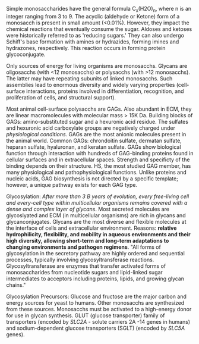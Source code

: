 Simple monosaccharides have the general formula C<sub>x</sub>(H2O)<sub>n</sub>, where n is an integer ranging from 3 to 9. The acyclic (aldehyde or Ketone) form of a monosacch is present in small amount (<0.01%). However, they impact the chemical reactions that eventually consume the sugar. Aldoses and ketoses were historically referred to as 'reducing sugars.' They can also undergo Schiff's base formation with amines or hydrazides, forming imines and hydrazones, respectively. This reaction occurs in forming protein glycoconjugate. 

Only sources of energy for living organisms are monosacchs. Glycans are oligosacchs (with <12 monosacchs) or polysacchs (with >12 monosacchs). The latter may have repeating subunits of linked monosacchs. Such assemblies lead to enormous diversity and widely varying properties (cell-surface interactions, proteins involved in differentiation, recognition, and proliferation of cells, and structural support). 

Most animal cell-surface polysacchs are GAGs. Also abundant in ECM, they are linear macromolecules with molecular mass > 15K Da. Building blocks of GAGs: amino-substituted sugar and a hexuronic acid residue. The sulfates and hexuronic acid carboxylate groups are negatively charged under *physiological conditions*. GAGs are the most anionic molecules present in the animal world. Common GAGs: chrondoitin sulfate, dermatan sulfate, heparan sulfate, hyaluronan, and keratan sulfate. GAGs show biological function through interaction with hundreds of GAG-binding proteins found in cellular surfaces and in extracellular spaces. Strength and specificty of the binding depends on their structure. HS, the most studied GAG member, has many physiological and pathophysiological functions. Unlike proteins and nucleic acids, GAG biosynthesis is not directed by a specific template; however, a unique pathway exists for each GAG type. 

Glycosylation: *After more than 3 B years of evolution, every free-living cell and every-cell type within multicellular organisms remains covered with a dense and complex layer of glycans*. Most secreted molecules are glycoslyated and ECM (in multicellular organisms) are rich in glycans and glycanconjugates. Glycans are the most diverse and flexible molecules at the interface of cells and extracellular environment. Reasons: **relative hydrophilicity, flexibility, and mobility in aqueous environments and their high diversity, allowing short-term and long-term adaptations to changing environments and pathogen regimens**. "All forms of glycosylation in the secretory pathway are highly ordered and sequential processes, typically involving glycosyltransferase reactions. Glycosyltransferase are  enzymes that transfer activated forms of monosaccharides from nucleotide sugars and lipid-linked sugar intermediates to acceptors including proteins, lipids, and growing glycan chains."

Glycosylation Precursors: Glucose and fructose are the major carbon and energy sources for yeast to humans. Other monosacchs are synthesized from these sources. Monosacchs must be activated to a high-energy donor for use in glycan synthesis. GLUT (glucose transporter) family of transporters (encoded by *SLC2A* - solute carriers 2A -14 genes in humans) and sodium-dependent glucose transporters (SGLT) (encoded by *SLC5A* genes). 
